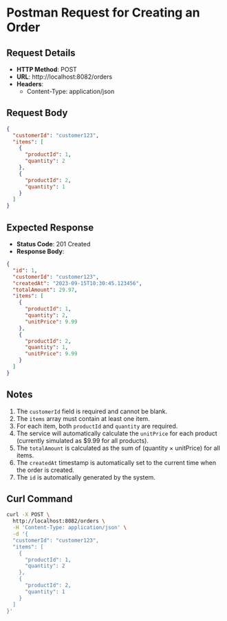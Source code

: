 # Postman Request for Creating an Order

## Request Details

- **HTTP Method**: POST
- **URL**: http://localhost:8082/orders
- **Headers**:
  - Content-Type: application/json

## Request Body

```json
{
  "customerId": "customer123",
  "items": [
    {
      "productId": 1,
      "quantity": 2
    },
    {
      "productId": 2,
      "quantity": 1
    }
  ]
}
```

## Expected Response

- **Status Code**: 201 Created
- **Response Body**:

```json
{
  "id": 1,
  "customerId": "customer123",
  "createdAt": "2023-09-15T10:30:45.123456",
  "totalAmount": 29.97,
  "items": [
    {
      "productId": 1,
      "quantity": 2,
      "unitPrice": 9.99
    },
    {
      "productId": 2,
      "quantity": 1,
      "unitPrice": 9.99
    }
  ]
}
```

## Notes

1. The `customerId` field is required and cannot be blank.
2. The `items` array must contain at least one item.
3. For each item, both `productId` and `quantity` are required.
4. The service will automatically calculate the `unitPrice` for each product (currently simulated as $9.99 for all products).
5. The `totalAmount` is calculated as the sum of (quantity × unitPrice) for all items.
6. The `createdAt` timestamp is automatically set to the current time when the order is created.
7. The `id` is automatically generated by the system.

## Curl Command

```bash
curl -X POST \
  http://localhost:8082/orders \
  -H 'Content-Type: application/json' \
  -d '{
  "customerId": "customer123",
  "items": [
    {
      "productId": 1,
      "quantity": 2
    },
    {
      "productId": 2,
      "quantity": 1
    }
  ]
}'
```